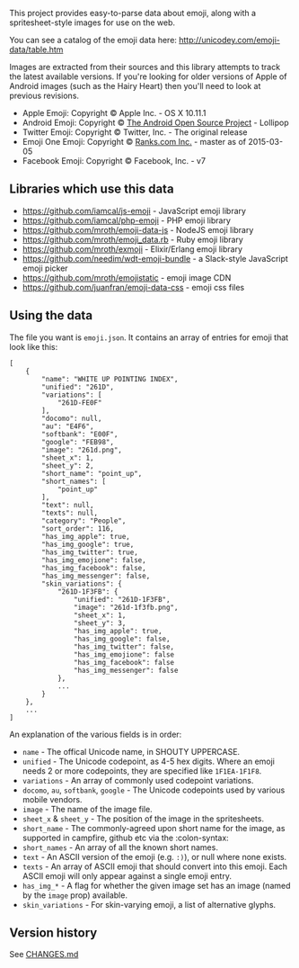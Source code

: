 This project provides easy-to-parse data about emoji, along with a spritesheet-style 
images for use on the web.

You can see a catalog of the emoji data here: http://unicodey.com/emoji-data/table.htm

Images are extracted from their sources and this library attempts to track the latest
available versions. If you're looking for older versions of Apple of Android images
(such as the Hairy Heart) then you'll need to look at previous revisions.

* Apple Emoji: Copyright &copy; Apple Inc. - OS X 10.11.1
* Android Emoji: Copyright &copy; [The Android Open Source Project](https://s3-eu-west-1.amazonaws.com/tw-font/android/NOTICE) - Lollipop
* Twitter Emoji: Copyright &copy; Twitter, Inc. - The original release
* Emoji One Emoji: Copyright &copy; [Ranks.com Inc.](http://www.emojione.com/developers) - master as of 2015-03-05
* Facebook Emoji: Copyright &copy; Facebook, Inc. - v7

## Libraries which use this data

* https://github.com/iamcal/js-emoji - JavaScript emoji library
* https://github.com/iamcal/php-emoji - PHP emoji library
* https://github.com/mroth/emoji-data-js - NodeJS emoji library
* https://github.com/mroth/emoji_data.rb - Ruby emoji library
* https://github.com/mroth/exmoji - Elixir/Erlang emoji library
* https://github.com/needim/wdt-emoji-bundle - a Slack-style JavaScript emoji picker
* https://github.com/mroth/emojistatic - emoji image CDN
* https://github.com/juanfran/emoji-data-css - emoji css files

## Using the data

The file you want is `emoji.json`. It contains an array of entries for emoji that 
look like this:

	[
		{
			"name": "WHITE UP POINTING INDEX",
			"unified": "261D",
			"variations": [
				"261D-FE0F"
			],
			"docomo": null,
			"au": "E4F6",
			"softbank": "E00F",
			"google": "FEB98",
			"image": "261d.png",
			"sheet_x": 1,
			"sheet_y": 2,
			"short_name": "point_up",
			"short_names": [
				"point_up"
			],
			"text": null,
			"texts": null,
			"category": "People",
			"sort_order": 116,
			"has_img_apple": true,
			"has_img_google": true,
			"has_img_twitter": true,
			"has_img_emojione": false,
			"has_img_facebook": false,
			"has_img_messenger": false,
			"skin_variations": {
				"261D-1F3FB": {
					"unified": "261D-1F3FB",
					"image": "261d-1f3fb.png",
					"sheet_x": 1,
					"sheet_y": 3,
					"has_img_apple": true,
					"has_img_google": false,
					"has_img_twitter": false,
					"has_img_emojione": false
					"has_img_facebook": false
					"has_img_messenger": false
				},
				...
			}
		},
		...
	]

An explanation of the various fields is in order:

* `name` - The offical Unicode name, in SHOUTY UPPERCASE.
* `unified` - The Unicode codepoint, as 4-5 hex digits. Where an emoji
   needs 2 or more codepoints, they are specified like `1F1EA-1F1F8`.
* `variations` - An array of commonly used codepoint variations.
* `docomo`, `au`, `softbank`, `google` - The Unicode codepoints used
   by various mobile vendors.
* `image` - The name of the image file.
* `sheet_x` & `sheet_y` - The position of the image in the spritesheets.
* `short_name` - The commonly-agreed upon short name for the image, as
   supported in campfire, github etc via the :colon-syntax:
* `short_names` - An array of all the known short names.
* `text` - An ASCII version of the emoji (e.g. `:)`), or null where
   none exists.
* `texts` - An array of ASCII emoji that should convert into this emoji.
   Each ASCII emoji will only appear against a single emoji entry.
* `has_img_*` - A flag for whether the given image set has an image (named by the `image` prop) available.
* `skin_variations` - For skin-varying emoji, a list of alternative glyphs.


## Version history

See [CHANGES.md](CHANGES.md)
